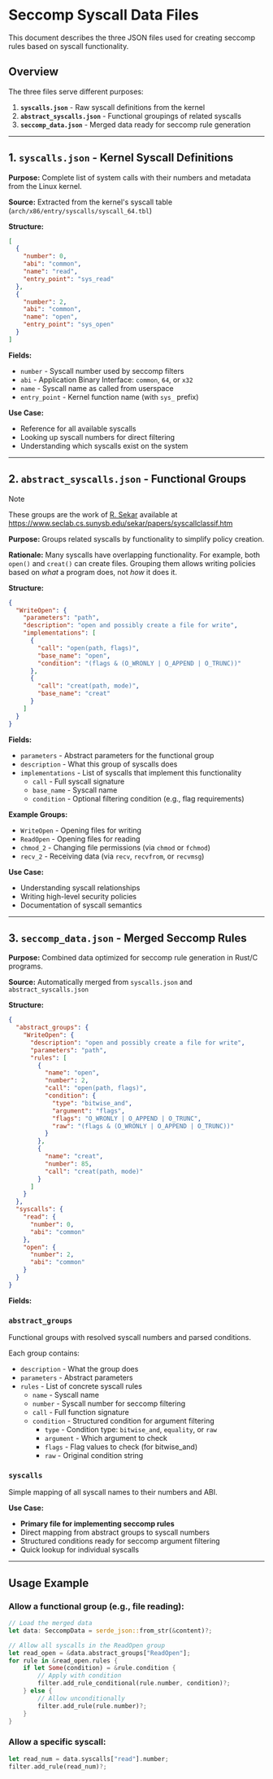 # Seccomp Syscall Data Files

This document describes the three JSON files used for creating seccomp rules based on syscall functionality.

## Overview

The three files serve different purposes:

1. **`syscalls.json`** - Raw syscall definitions from the kernel
2. **`abstract_syscalls.json`** - Functional groupings of related syscalls
3. **`seccomp_data.json`** - Merged data ready for seccomp rule generation

---

## 1. `syscalls.json` - Kernel Syscall Definitions

**Purpose:** Complete list of system calls with their numbers and metadata from the Linux kernel.

**Source:** Extracted from the kernel's syscall table (`arch/x86/entry/syscalls/syscall_64.tbl`)

**Structure:**
```json
[
  {
    "number": 0,
    "abi": "common",
    "name": "read",
    "entry_point": "sys_read"
  },
  {
    "number": 2,
    "abi": "common",
    "name": "open",
    "entry_point": "sys_open"
  }
]
```

**Fields:**
- `number` - Syscall number used by seccomp filters
- `abi` - Application Binary Interface: `common`, `64`, or `x32`
- `name` - Syscall name as called from userspace
- `entry_point` - Kernel function name (with `sys_` prefix)

**Use Case:**
- Reference for all available syscalls
- Looking up syscall numbers for direct filtering
- Understanding which syscalls exist on the system

---

## 2. `abstract_syscalls.json` - Functional Groups

> [!NOTE]
> These groups are the work of [R. Sekar](https://www.seclab.cs.sunysb.edu/sekar/) available at <https://www.seclab.cs.sunysb.edu/sekar/papers/syscallclassif.htm>

**Purpose:** Groups related syscalls by functionality to simplify policy creation.

**Rationale:** Many syscalls have overlapping functionality. For example, both `open()` and `creat()` can create files. Grouping them allows writing policies based on *what* a program does, not *how* it does it.

**Structure:**
```json
{
  "WriteOpen": {
    "parameters": "path",
    "description": "open and possibly create a file for write",
    "implementations": [
      {
        "call": "open(path, flags)",
        "base_name": "open",
        "condition": "(flags & (O_WRONLY | O_APPEND | O_TRUNC))"
      },
      {
        "call": "creat(path, mode)",
        "base_name": "creat"
      }
    ]
  }
}
```

**Fields:**
- `parameters` - Abstract parameters for the functional group
- `description` - What this group of syscalls does
- `implementations` - List of syscalls that implement this functionality
  - `call` - Full syscall signature
  - `base_name` - Syscall name
  - `condition` - Optional filtering condition (e.g., flag requirements)

**Example Groups:**
- `WriteOpen` - Opening files for writing
- `ReadOpen` - Opening files for reading
- `chmod_2` - Changing file permissions (via `chmod` or `fchmod`)
- `recv_2` - Receiving data (via `recv`, `recvfrom`, or `recvmsg`)

**Use Case:**
- Understanding syscall relationships
- Writing high-level security policies
- Documentation of syscall semantics

---

## 3. `seccomp_data.json` - Merged Seccomp Rules

**Purpose:** Combined data optimized for seccomp rule generation in Rust/C programs.

**Source:** Automatically merged from `syscalls.json` and `abstract_syscalls.json`

**Structure:**
```json
{
  "abstract_groups": {
    "WriteOpen": {
      "description": "open and possibly create a file for write",
      "parameters": "path",
      "rules": [
        {
          "name": "open",
          "number": 2,
          "call": "open(path, flags)",
          "condition": {
            "type": "bitwise_and",
            "argument": "flags",
            "flags": "O_WRONLY | O_APPEND | O_TRUNC",
            "raw": "(flags & (O_WRONLY | O_APPEND | O_TRUNC))"
          }
        },
        {
          "name": "creat",
          "number": 85,
          "call": "creat(path, mode)"
        }
      ]
    }
  },
  "syscalls": {
    "read": {
      "number": 0,
      "abi": "common"
    },
    "open": {
      "number": 2,
      "abi": "common"
    }
  }
}
```

**Fields:**

### `abstract_groups`
Functional groups with resolved syscall numbers and parsed conditions.

Each group contains:
- `description` - What the group does
- `parameters` - Abstract parameters
- `rules` - List of concrete syscall rules
  - `name` - Syscall name
  - `number` - Syscall number for seccomp filtering
  - `call` - Full function signature
  - `condition` - Structured condition for argument filtering
    - `type` - Condition type: `bitwise_and`, `equality`, or `raw`
    - `argument` - Which argument to check
    - `flags` - Flag values to check (for bitwise_and)
    - `raw` - Original condition string

### `syscalls`
Simple mapping of all syscall names to their numbers and ABI.

**Use Case:**
- **Primary file for implementing seccomp rules**
- Direct mapping from abstract groups to syscall numbers
- Structured conditions ready for seccomp argument filtering
- Quick lookup for individual syscalls

---

## Usage Example

### Allow a functional group (e.g., file reading):
```rust
// Load the merged data
let data: SeccompData = serde_json::from_str(&content)?;

// Allow all syscalls in the ReadOpen group
let read_open = &data.abstract_groups["ReadOpen"];
for rule in &read_open.rules {
    if let Some(condition) = &rule.condition {
        // Apply with condition
        filter.add_rule_conditional(rule.number, condition)?;
    } else {
        // Allow unconditionally
        filter.add_rule(rule.number)?;
    }
}
```

### Allow a specific syscall:
```rust
let read_num = data.syscalls["read"].number;
filter.add_rule(read_num)?;
```
